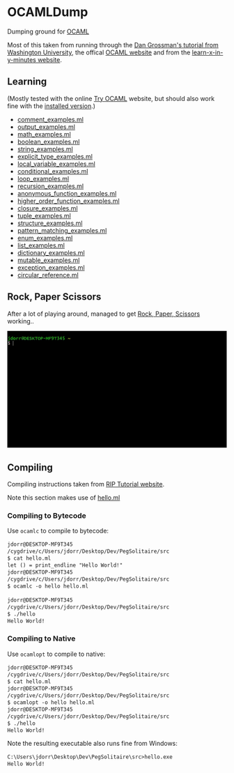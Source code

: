 # OCAMLDump
Dumping ground for [OCAML](https://ocaml.org/)

Most of this taken from running through the [Dan Grossman's tutorial from Washington University](https://homes.cs.washington.edu/~djg/teachingMaterials/gpl/lectures/camlTutorial.pdf), the offical [OCAML website](https://ocaml.org/learn/) and from the [learn-x-in-y-minutes website](https://learnxinyminutes.com/docs/ocaml/).

## Learning

(Mostly tested with the online [Try OCAML](https://try.ocamlpro.com/) website, but should also work fine with the [installed version](https://ocaml.org/docs/install.html).)

* [comment_examples.ml](https://github.com/James-P-D/OCAMLDump/blob/master/src/comment_examples.ml)  
* [output_examples.ml](https://github.com/James-P-D/OCAMLDump/blob/master/src/output_examples.ml)  
* [math_examples.ml](https://github.com/James-P-D/OCAMLDump/blob/master/src/math_examples.ml)  
* [boolean_examples.ml](https://github.com/James-P-D/OCAMLDump/blob/master/src/boolean_examples.ml)  
* [string_examples.ml](https://github.com/James-P-D/OCAMLDump/blob/master/src/string_examples.ml)  
* [explicit_type_examples.ml](https://github.com/James-P-D/OCAMLDump/blob/master/src/explicit_type_examples.ml)  
* [local_variable_examples.ml](https://github.com/James-P-D/OCAMLDump/blob/master/src/local_variable_examples.ml)  
* [conditional_examples.ml](https://github.com/James-P-D/OCAMLDump/blob/master/src/conditional_examples.ml)  
* [loop_examples.ml](https://github.com/James-P-D/OCAMLDump/blob/master/src/loop_examples.ml)  
* [recursion_examples.ml](https://github.com/James-P-D/OCAMLDump/blob/master/src/recursion_examples.ml)  
* [anonymous_function_examples.ml](https://github.com/James-P-D/OCAMLDump/blob/master/src/anonymous_function_examples.ml)  
* [higher_order_function_examples.ml](https://github.com/James-P-D/OCAMLDump/blob/master/src/higher_order_function_examples.ml)  
* [closure_examples.ml](https://github.com/James-P-D/OCAMLDump/blob/master/src/closure_examples.ml)  
* [tuple_examples.ml](https://github.com/James-P-D/OCAMLDump/blob/master/src/tuple_examples.ml)  
* [structure_examples.ml](https://github.com/James-P-D/OCAMLDump/blob/master/src/structure_examples.ml)  
* [pattern_matching_examples.ml](https://github.com/James-P-D/OCAMLDump/blob/master/src/pattern_matching_examples.ml)  
* [enum_examples.ml](https://github.com/James-P-D/OCAMLDump/blob/master/src/enum_examples.ml)  
* [list_examples.ml](https://github.com/James-P-D/OCAMLDump/blob/master/src/list_examples.ml)  
* [dictionary_examples.ml](https://github.com/James-P-D/OCAMLDump/blob/master/src/dictionary_examples.ml)  
* [mutable_examples.ml](https://github.com/James-P-D/OCAMLDump/blob/master/src/mutable_examples.ml)  
* [exception_examples.ml](https://github.com/James-P-D/OCAMLDump/blob/master/src/exception_examples.ml)  
* [circular_reference.ml](https://github.com/James-P-D/OCAMLDump/blob/master/src/circular_reference.ml)  

## Rock, Paper Scissors

After a lot of playing around, managed to get [Rock, Paper, Scissors](https://github.com/James-P-D/OCAMLDump/blob/master/src/rock_paper_scissors.ml) working..

![Screenshot](https://github.com/James-P-D/OCAMLDump/blob/master/rock_paper_scissors.gif)

## Compiling

Compiling instructions taken from [RIP Tutorial website](https://riptutorial.com/ocaml/example/12818/your-first-program-in-ocaml).

Note this section makes use of [hello.ml](https://github.com/James-P-D/OCAMLDump/blob/master/src/hello.ml)  

### Compiling to Bytecode

Use `ocamlc` to compile to bytecode:

```
jdorr@DESKTOP-MF9T345 /cygdrive/c/Users/jdorr/Desktop/Dev/PegSolitaire/src
$ cat hello.ml
let () = print_endline "Hello World!"
jdorr@DESKTOP-MF9T345 /cygdrive/c/Users/jdorr/Desktop/Dev/PegSolitaire/src
$ ocamlc -o hello hello.ml

jdorr@DESKTOP-MF9T345 /cygdrive/c/Users/jdorr/Desktop/Dev/PegSolitaire/src
$ ./hello
Hello World!
```

### Compiling to Native

Use `ocamlopt` to compile to native:

```
jdorr@DESKTOP-MF9T345 /cygdrive/c/Users/jdorr/Desktop/Dev/PegSolitaire/src
$ cat hello.ml
jdorr@DESKTOP-MF9T345 /cygdrive/c/Users/jdorr/Desktop/Dev/PegSolitaire/src
$ ocamlopt -o hello hello.ml                                            
jdorr@DESKTOP-MF9T345 /cygdrive/c/Users/jdorr/Desktop/Dev/PegSolitaire/src
$ ./hello
Hello World!
```

Note the resulting executable also runs fine from Windows:

```
C:\Users\jdorr\Desktop\Dev\PegSolitaire\src>hello.exe
Hello World!
```